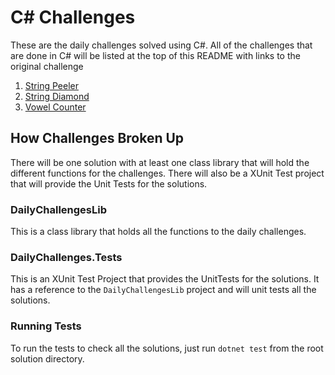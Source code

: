 # C# Challenges
These are the daily challenges solved using C#. All of the challenges that are done in C# will be listed at the top of this README with links to the original challenge

1. [String Peeler](https://dev.to/thepracticaldev/daily-challenge-1-string-peeler-4nep)
2. [String Diamond](https://dev.to/thepracticaldev/daily-challenge-2-string-diamond-21n2)
3. [Vowel Counter](https://dev.to/thepracticaldev/daily-challenge-3-vowel-counter-34ni)

## How Challenges Broken Up
There will be one solution with at least one class library that will hold the different functions for the challenges. There will also be a XUnit Test project that will provide the Unit Tests for the solutions.

### DailyChallengesLib
This is a class library that holds all the functions to the daily challenges.

### DailyChallenges.Tests
This is an XUnit Test Project that provides the UnitTests for the solutions. It has a reference to the  `DailyChallengesLib`  project and will unit tests all the solutions.

### Running Tests
To run the tests to check all the solutions, just run `dotnet test` from the root solution directory.